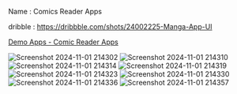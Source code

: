 Name : Comics Reader Apps

dribble : https://dribbble.com/shots/24002225-Manga-App-UI

[Demo Apps - Comic Reader Apps](https://github.com/user-attachments/assets/2a84b9d2-48b9-4646-8f16-c0802747a9b9)

![Screenshot 2024-11-01 214302](https://github.com/user-attachments/assets/fc7ddc16-0d0b-480c-902d-3f32e579e718)
![Screenshot 2024-11-01 214310](https://github.com/user-attachments/assets/a4cc8549-5650-47b3-a2ac-ca8386019bf7)
![Screenshot 2024-11-01 214314](https://github.com/user-attachments/assets/dc59c653-bc61-40d7-8fe0-929a9201f3ab)
![Screenshot 2024-11-01 214319](https://github.com/user-attachments/assets/6b4f0f37-df72-41cd-8d1b-d9d12d239dd9)
![Screenshot 2024-11-01 214323](https://github.com/user-attachments/assets/85b894b9-2943-44ad-9734-dd1e195f39a5)
![Screenshot 2024-11-01 214330](https://github.com/user-attachments/assets/3576f164-3004-4434-84be-4c2c01c35d29)
![Screenshot 2024-11-01 214336](https://github.com/user-attachments/assets/197d638d-3a91-4588-8a2b-7dfaa156bf5e)
![Screenshot 2024-11-01 214357](https://github.com/user-attachments/assets/cd893509-48a2-4ba6-ac71-42518d75fab6)

